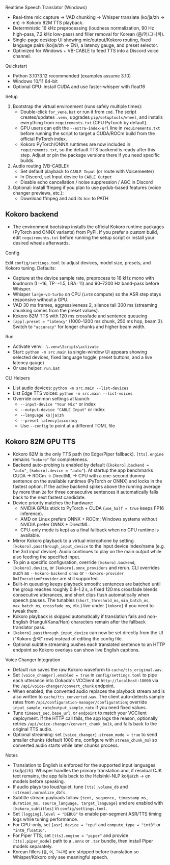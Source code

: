 Realtime Speech Translator (Windows)

- Real-time mic capture → VAD chunking → Whisper translate (ko/ja/zh → en) → Kokoro 82M TTS playback.
- Deterministic 16 kHz preprocessing (loudness normalization, 90 Hz high-pass, 7.2 kHz low-pass) and filler removal for Korean (음/어/그니까).
- Single-page desktop UI showing mic/output/Kokoro routing, fixed language pairs (ko/ja/zh → EN), a latency gauge, and preset selector.
- Optimized for Windows + VB-CABLE to feed TTS into a Discord voice channel.

Quickstart

- Python 3.10?3.12 recommended (examples assume 3.10)
- Windows 10/11 64-bit
- Optional GPU: install CUDA and use faster-whisper with float16

Setup

1) Bootstrap the virtual environment (runs safely multiple times):
   - Double-click `for_vene.bat` or run it from `cmd`. The script creates/updates `.venv`, upgrades `pip/setuptools/wheel`, and installs everything from `requirements.txt` (CPU PyTorch by default).
   - GPU users can edit the `--extra-index-url` line in `requirements.txt` before running the script to target a CUDA/ROCm build from the official PyTorch index.
   - Kokoro PyTorch/ONNX runtimes are now included in `requirements.txt`, so the default TTS backend is ready after this step. Adjust or pin the package versions there if you need specific builds.
2) Audio routing (VB-CABLE):
   - Set default playback to `CABLE Input` (or route with Voicemeeter)
   - In Discord, set Input device to `CABLE Output`
   - Disable echo cancellation / noise suppression / AGC in Discord
3) Optional: install ffmpeg if you plan to use pydub-based features (voice changer previews, etc.):
   - Download ffmpeg and add its `bin` to PATH

Kokoro backend
--------------

- The environment bootstrap installs the official Kokoro runtime packages (PyTorch and ONNX variants) from PyPI. If you prefer a custom build, edit `requirements.txt` before running the setup script or install your desired wheels afterwards.

Config

Edit `config/settings.toml` to adjust devices, model size, presets, and Kokoro tuning.
Defaults:
- Capture at the device sample rate, preprocess to 16 kHz mono with loudnorm (I=-16, TP=-1.5, LRA=11) and 90–7200 Hz band-pass before Whisper.
- Whisper `large-v3-turbo` on CPU (`int8` compute) so the ASR step stays responsive without a GPU.
- VAD 30 ms frames, aggressiveness 2, silence tail 300 ms (streaming chunking comes from the preset values).
- Kokoro 82M TTS with 120 ms crossfade and sentence queueing.
- `[app].preset = "latency"` (1000–1200 ms chunk, 250 ms hop, beam 3). Switch to `"accuracy"` for longer chunks and higher beam width.

Run

- Activate venv: `.\.venv\Scripts\activate`
- Start: `python -m src.main` (a single-window UI appears showing selected devices, fixed language toggle, preset buttons, and a live latency gauge)
- Or use helper: `run.bat`

CLI Helpers

- List audio devices: `python -m src.main --list-devices`
- List Edge TTS voices: `python -m src.main --list-voices`
- Override common settings at launch:
  - `--input-device "Your Mic"` or index
  - `--output-device "CABLE Input"` or index
  - `--language ko|ja|zh`
  - `--preset latency|accuracy`
  - Use `--config` to point at a different TOML file

Kokoro 82M GPU TTS
------------------

- Kokoro 82M is the only TTS path (no Edge/Piper fallback). `[tts].engine` remains `"kokoro"` for completeness.
- Backend auto-probing is enabled by default (`[kokoro].backend = "auto"`, `[kokoro].device = "auto"`). At startup the app benchmarks CUDA → ROCm → DirectML → CPU with a one-second dummy sentence on the available runtimes (PyTorch or ONNX) and locks in the fastest option. If the active backend spikes above the running average by more than `2σ` for three consecutive sentences it automatically falls back to the next fastest candidate.
- Device priority matches the hardware:
  - NVIDIA GPUs stick to PyTorch + CUDA (`use_half = true` keeps FP16 inference).
  - AMD on Linux prefers ONNX + ROCm; Windows systems without NVIDIA prefer ONNX + DirectML.
  - CPU-only mode is kept as a final fallback when no GPU runtime is available.
- Mirror Kokoro playback to a virtual microphone by setting `[kokoro].passthrough_input_device` to the input device index/name (e.g. the 3rd input device). Audio continues to play on the main output while also feeding the specified input.
- To pin a specific configuration, override `[kokoro].backend`, `[kokoro].device`, or `[kokoro].onnx_providers` and rerun. CLI overrides such as `--kokoro-backend onnx` or `--kokoro-provider DmlExecutionProvider` are still supported.
- Built-in queueing keeps playback smooth: sentences are batched until the group reaches roughly 0.8–1.2 s, a fixed 120 ms crossfade blends consecutive utterances, and short clips flush automatically when speech pauses. The tunables (`short_threshold_ms`, `min_batch_ms`, `max_batch_ms`, `crossfade_ms`, etc.) live under `[kokoro]` if you need to tweak them.
- Kokoro playback is skipped automatically if translation fails and non-English (Hangul/Kana/Han) characters remain after the fallback translator pass.
- `[kokoro].passthrough_input_device` can now be set directly from the UI ("Kokoro 출력" row) instead of editing the config file.
- Optional subtitle streaming pushes each translated sentence to an HTTP endpoint so Kokoro overlays can show live English captions.

Voice Changer Integration

- Default run saves the raw Kokoro waveform to `cache/tts_original.wav`.
- Set `[voice_changer].enabled = true` in `config/settings.toml` to pipe each utterance into Ookada's VCClient at `http://localhost:18000` via the `/api/voice-changer/convert_chunk` endpoint.
- When enabled, the converted audio replaces the playback stream and is also written to `cache/tts_converted.wav`. The client auto-detects sample rates from `/api/configuration-manager/configuration`; override `input_sample_rate`/`output_sample_rate` if you need fixed values.
- Tune `timeout_sec`, `base_url`, or `endpoint` to match your VCClient deployment. If the HTTP call fails, the app logs the reason, optionally retries `/api/voice-changer/convert_chunk_bulk`, and falls back to the original TTS audio.
- Optional streaming: set `[voice_changer].stream_mode = true` to send smaller chunks (default 1000 ms, configure with `stream_chunk_ms`) so converted audio starts while later chunks process.

Notes

- Translation to English is enforced for the supported input languages (ko/ja/zh). Whisper handles the primary translation and, if residual CJK text remains, the app falls back to the Helsinki-NLP ko/ja/zh → en models before speaking.
- If audio plays too loud/quiet, tune `[tts].volume_db` and `[stream].normalize_dbfs`.
- Subtitle stream payloads follow `{text, sequence, timestamp_ms, duration_ms, source_language, target_language}` and are enabled with `[kokoro_subtitles]` in `config/settings.toml`.
- Set `[logging].level = "DEBUG"` to enable per-segment ASR/TTS timing logs while tuning performance.
- For CPU-only, set `[asr].device = "cpu"` and `compute_type = "int8"` or `"int8_float16"`.
- For Piper TTS, set `[tts].engine = "piper"` and provide `[tts].piper_model` path to a `.onnx` or `.tar` bundle, then install Piper models separately.
- Korean fillers (`음`, `어`, `그니까`) are stripped before translation so Whisper/Kokoro only see meaningful speech.

